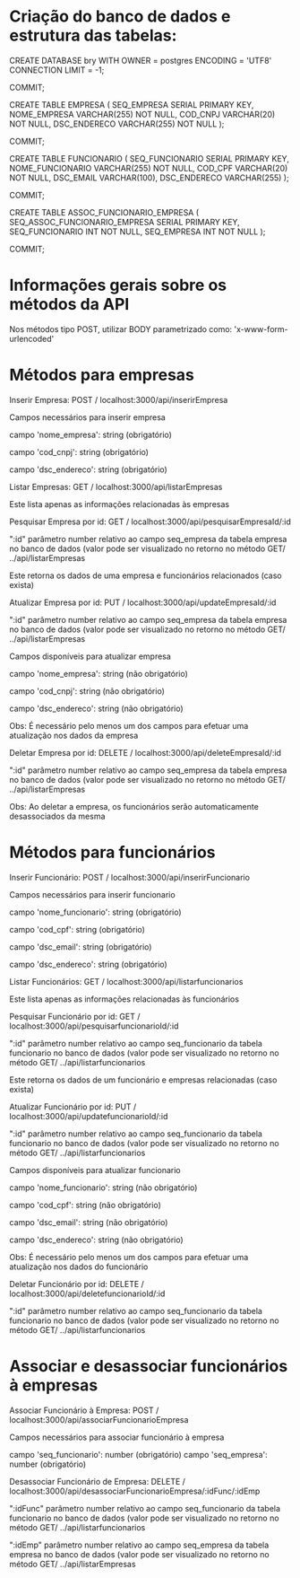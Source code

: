 # Criação do banco de dados e estrutura das tabelas:
CREATE DATABASE bry
    WITH 
    OWNER = postgres
    ENCODING = 'UTF8'
    CONNECTION LIMIT = -1;

COMMIT;

CREATE TABLE EMPRESA (
    SEQ_EMPRESA SERIAL PRIMARY KEY,
    NOME_EMPRESA VARCHAR(255) NOT NULL,
	COD_CNPJ VARCHAR(20) NOT NULL,
    DSC_ENDERECO VARCHAR(255) NOT NULL
);

COMMIT;

CREATE TABLE FUNCIONARIO (
	SEQ_FUNCIONARIO SERIAL PRIMARY KEY,
	NOME_FUNCIONARIO VARCHAR(255) NOT NULL,
	COD_CPF VARCHAR(20) NOT NULL, 
	DSC_EMAIL VARCHAR(100), 
	DSC_ENDERECO VARCHAR(255)
);

COMMIT;

CREATE TABLE ASSOC_FUNCIONARIO_EMPRESA (
	SEQ_ASSOC_FUNCIONARIO_EMPRESA SERIAL PRIMARY KEY,
	SEQ_FUNCIONARIO INT NOT NULL, 
	SEQ_EMPRESA INT NOT NULL
);

COMMIT;

# Informações gerais sobre os métodos da API
Nos métodos tipo POST, utilizar BODY parametrizado como: 'x-www-form-urlencoded'

# Métodos para empresas
Inserir Empresa: POST / localhost:3000/api/inserirEmpresa


Campos necessários para inserir empresa

campo 'nome_empresa': string (obrigatório)

campo 'cod_cnpj': string (obrigatório)

campo 'dsc_endereco': string (obrigatório)


Listar Empresas: GET / localhost:3000/api/listarEmpresas

Este lista apenas as informações relacionadas às empresas

Pesquisar Empresa por id: GET / localhost:3000/api/pesquisarEmpresaId/:id

":id" parâmetro number relativo ao campo seq_empresa da tabela empresa no banco de dados (valor pode ser visualizado no retorno no método GET/ ../api/listarEmpresas

Este retorna os dados de uma empresa e funcionários relacionados (caso exista)


Atualizar Empresa por id: PUT / localhost:3000/api/updateEmpresaId/:id

":id" parâmetro number relativo ao campo seq_empresa da tabela empresa no banco de dados (valor pode ser visualizado no retorno no método GET/ ../api/listarEmpresas


Campos disponíveis para atualizar empresa

campo 'nome_empresa': string (não obrigatório)

campo 'cod_cnpj': string (não obrigatório)

campo 'dsc_endereco': string (não obrigatório)


Obs: É necessário pelo menos um dos campos para efetuar uma atualização nos dados da empresa


Deletar Empresa por id: DELETE / localhost:3000/api/deleteEmpresaId/:id

":id" parâmetro number relativo ao campo seq_empresa da tabela empresa no banco de dados (valor pode ser visualizado no retorno no método GET/ ../api/listarEmpresas

Obs: Ao deletar a empresa, os funcionários serão automaticamente desassociados da mesma

# Métodos para funcionários
Inserir Funcionário: POST / localhost:3000/api/inserirFuncionario


Campos necessários para inserir funcionario

campo 'nome_funcionario': string (obrigatório)

campo 'cod_cpf': string (obrigatório)

campo 'dsc_email': string (obrigatório)

campo 'dsc_endereco': string (obrigatório)


Listar Funcionários: GET / localhost:3000/api/listarfuncionarios

Este lista apenas as informações relacionadas às funcionários


Pesquisar Funcionário por id: GET / localhost:3000/api/pesquisarfuncionarioId/:id

":id" parâmetro number relativo ao campo seq_funcionario da tabela funcionario no banco de dados (valor pode ser visualizado no retorno no método GET/ ../api/listarfuncionarios

Este retorna os dados de um funcionário e empresas relacionadas (caso exista)


Atualizar Funcionário por id: PUT / localhost:3000/api/updatefuncionarioId/:id

":id" parâmetro number relativo ao campo seq_funcionario da tabela funcionario no banco de dados (valor pode ser visualizado no retorno no método GET/ ../api/listarfuncionarios


Campos disponíveis para atualizar funcionario

campo 'nome_funcionario': string (não obrigatório)

campo 'cod_cpf': string (não obrigatório)

campo 'dsc_email': string (não obrigatório)

campo 'dsc_endereco': string (não obrigatório)

Obs: É necessário pelo menos um dos campos para efetuar uma atualização nos dados do funcionário


Deletar Funcionário por id: DELETE / localhost:3000/api/deletefuncionarioId/:id


":id" parâmetro number relativo ao campo seq_funcionario da tabela funcionario no banco de dados (valor pode ser visualizado no retorno no método GET/ ../api/listarfuncionarios


# Associar e desassociar funcionários à empresas
Associar Funcionário à Empresa: POST / localhost:3000/api/associarFuncionarioEmpresa


Campos necessários para associar funcionário à empresa

campo 'seq_funcionario': number (obrigatório)
campo 'seq_empresa': number (obrigatório)


Desassociar Funcionário de Empresa: DELETE / localhost:3000/api/desassociarFuncionarioEmpresa/:idFunc/:idEmp

":idFunc" parâmetro number relativo ao campo seq_funcionario da tabela funcionario no banco de dados (valor pode ser visualizado no retorno no método GET/ ../api/listarfuncionarios

":idEmp" parâmetro number relativo ao campo seq_empresa da tabela empresa no banco de dados (valor pode ser visualizado no retorno no método GET/ ../api/listarEmpresas
